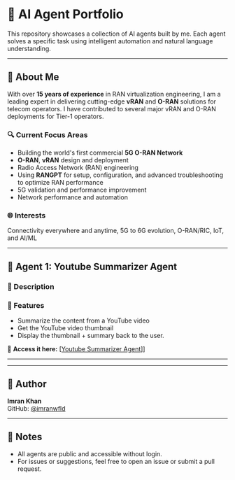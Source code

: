 # 🤖 AI Agent Portfolio

This repository showcases a collection of AI agents built by me. Each agent solves a specific task using intelligent automation and natural language understanding.

---

## 👤 About Me

With over **15 years of experience** in RAN virtualization engineering, I am a leading expert in delivering cutting-edge **vRAN** and **O-RAN** solutions for telecom operators. I have contributed to several major vRAN and O-RAN deployments for Tier-1 operators.

### 🔍 Current Focus Areas
- Building the world's first commercial **5G O-RAN Network**
- **O-RAN**, **vRAN** design and deployment
- Radio Access Network (RAN) engineering
- Using **RANGPT** for setup, configuration, and advanced troubleshooting to optimize RAN performance
- 5G validation and performance improvement
- Network performance and automation

### 🌐 Interests
Connectivity everywhere and anytime, 5G to 6G evolution, O-RAN/RIC, IoT, and AI/ML

---

## 📨 Agent 1: Youtube Summarizer Agent

### 🧠 Description  


### 🚀 Features  ###

- Summarize the content from a YouTube video
- Get the YouTube video thumbnail
- Display the thumbnail + summary back to the user.

🔗 **Access it here:** [[Youtube Summarizer Agent](https://app.mindstudio.ai/agents/youtube-summarizer-agent-13d25d0f/run)]]



---





---

## 👤 Author

**Imran Khan**  
GitHub: [@imranwfld](https://github.com/imranwfld)

---

## 📌 Notes

- All agents are public and accessible without login.  
- For issues or suggestions, feel free to open an issue or submit a pull request.

